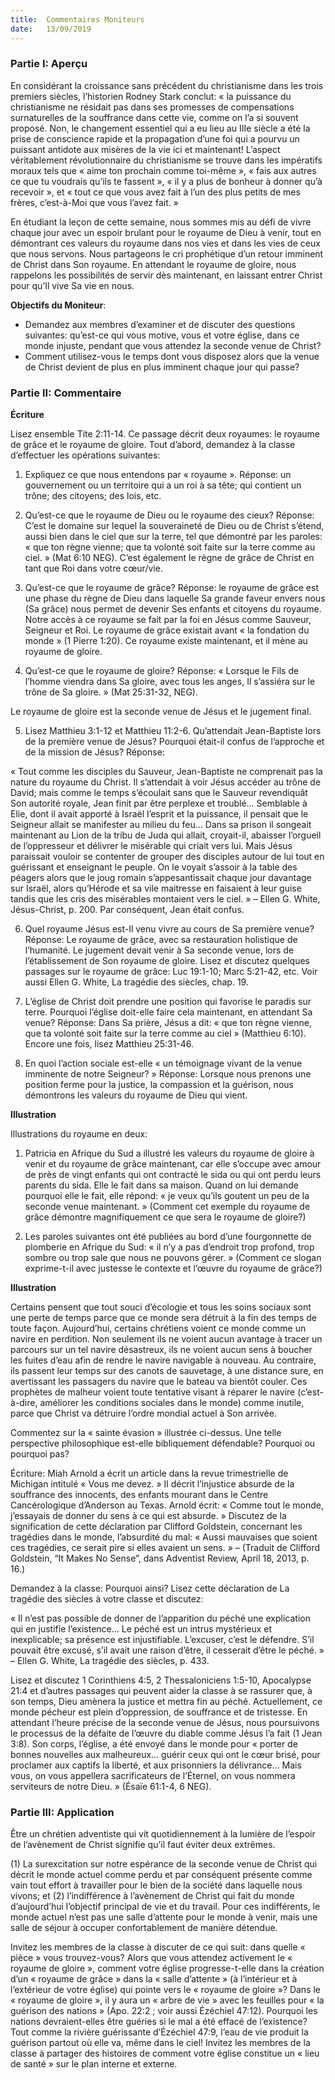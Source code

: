 ```yaml
---
title:  Commentaires Moniteurs
date:   13/09/2019
---
```


### Partie I: Aperçu

En considérant la croissance sans précédent du christianisme dans les trois premiers siècles, l’historien Rodney Stark conclut: « la puissance du christianisme ne résidait pas dans ses promesses de compensations surnaturelles de la souffrance dans cette vie, comme on l’a si souvent proposé. Non, le changement essentiel qui a eu lieu au IIIe siècle a été la prise de conscience rapide et la propagation d’une foi qui a pourvu un puissant antidote aux misères de la vie ici et maintenant! L’aspect véritablement révolutionnaire du christianisme se trouve dans les impératifs moraux tels que « aime ton prochain comme toi-même », « fais aux autres ce que tu voudrais qu’ils te fassent », « il y a plus de bonheur à donner qu’à recevoir », et « tout ce que vous avez fait à l’un des plus petits de mes frères, c’est-à-Moi que vous l’avez fait. »

En étudiant la leçon de cette semaine, nous sommes mis au défi de vivre chaque jour avec un espoir brulant pour le royaume de Dieu à venir, tout en démontrant ces valeurs du royaume dans nos vies et dans les vies de ceux que nous servons. Nous partageons le cri prophétique d’un retour imminent de Christ dans Son royaume. En attendant le royaume de gloire, nous rappelons les possibilités de servir dès maintenant, en laissant entrer Christ pour qu’Il vive Sa vie en nous.

**Objectifs du Moniteur**:

- Demandez aux membres d’examiner et de discuter des questions suivantes: qu’est-ce qui vous motive, vous et votre église, dans ce monde injuste, pendant que vous attendez la seconde venue de Christ?
- Comment utilisez-vous le temps dont vous disposez alors que la venue de Christ devient de plus en plus imminent chaque jour qui passe?

### Partie II: Commentaire

**Écriture**

Lisez ensemble Tite 2:11-14. Ce passage décrit deux royaumes: le royaume de grâce et le royaume de gloire. Tout d’abord, demandez à la classe d’effectuer les opérations suivantes:

1. Expliquez ce que nous entendons par « royaume ». Réponse: un gouvernement ou un territoire qui a un roi à sa tête; qui contient un trône; des citoyens; des lois, etc.

2. Qu’est-ce que le royaume de Dieu ou le royaume des cieux? Réponse: C’est le domaine sur lequel la souveraineté de Dieu ou de Christ s’étend, aussi bien dans le ciel que sur la terre, tel que démontré par les paroles: « que ton règne vienne; que ta volonté soit faite sur la terre comme au ciel. » (Mat 6:10 NEG). C’est également le règne de grâce de Christ en tant que Roi dans votre cœur/vie.

3. Qu’est-ce que le royaume de grâce? Réponse: le royaume de grâce est une phase du règne de Dieu dans laquelle Sa grande faveur envers nous (Sa grâce) nous permet de devenir Ses enfants et citoyens du royaume. Notre accès à ce royaume se fait par la foi en Jésus comme Sauveur, Seigneur et Roi. Le royaume de grâce existait avant « la fondation du monde » (1 Pierre 1:20). Ce royaume existe maintenant, et il mène au royaume de gloire.

4. Qu’est-ce que le royaume de gloire? Réponse: « Lorsque le Fils de l’homme viendra dans Sa gloire, avec tous les anges, Il s’assiéra sur le trône de Sa gloire. » (Mat 25:31-32, NEG).

Le royaume de gloire est la seconde venue de Jésus et le jugement final.

5. Lisez Matthieu 3:1-12 et Matthieu 11:2-6. Qu’attendait Jean-Baptiste lors de la première venue de Jésus? Pourquoi était-il confus de l’approche et de la mission de Jésus? Réponse:

« Tout comme les disciples du Sauveur, Jean-Baptiste ne comprenait pas la nature du royaume du Christ. Il s’attendait à voir Jésus accéder au trône de David; mais comme le temps s’écoulait sans que le Sauveur revendiquât Son autorité royale, Jean finit par être perplexe et troublé… Semblable à Elie, dont il avait apporté à Israël l’esprit et la puissance, il pensait que le Seigneur allait se manifester au milieu du feu… Dans sa prison il songeait maintenant au Lion de la tribu de Juda qui allait, croyait-il, abaisser l’orgueil de l’oppresseur et délivrer le misérable qui criait vers lui. Mais Jésus paraissait vouloir se contenter de grouper des disciples autour de lui tout en guérissant et enseignant le peuple. On le voyait s’assoir à la table des péagers alors que le joug romain s’appesantissait chaque jour davantage sur Israël, alors qu’Hérode et sa vile maitresse en faisaient à leur guise tandis que les cris des misérables montaient vers le ciel. » – Ellen G. White, Jésus-Christ, p. 200. Par conséquent, Jean était confus.

6. Quel royaume Jésus est-Il venu vivre au cours de Sa première venue? Réponse: Le royaume de grâce, avec sa restauration holistique de l’humanité. Le jugement devait venir à Sa seconde venue, lors de l’établissement de Son royaume de gloire. Lisez et discutez quelques passages sur le royaume de grâce: Luc 19:1-10; Marc 5:21-42, etc. Voir aussi Ellen G. White, La tragédie des siècles, chap. 19.

7. L’église de Christ doit prendre une position qui favorise le paradis sur terre. Pourquoi l’église doit-elle faire cela maintenant, en attendant Sa venue? Réponse: Dans Sa prière, Jésus a dit: « que ton règne vienne, que ta volonté soit faite sur la terre comme au ciel » (Matthieu 6:10). Encore une fois, lisez Matthieu 25:31-46.

8. En quoi l’action sociale est-elle « un témoignage vivant de la venue imminente de notre Seigneur? » Réponse: Lorsque nous prenons une position ferme pour la justice, la compassion et la guérison, nous démontrons les valeurs du royaume de Dieu qui vient.

**Illustration**

Illustrations du royaume en deux:

1. Patricia en Afrique du Sud a illustré les valeurs du royaume de gloire à venir et du royaume de grâce maintenant, car elle s’occupe avec amour de près de vingt enfants qui ont contracté le sida ou qui ont perdu leurs parents du sida. Elle le fait dans sa maison. Quand on lui demande pourquoi elle le fait, elle répond: « je veux qu’ils goutent un peu de la seconde venue maintenant. » (Comment cet exemple du royaume de grâce démontre magnifiquement ce que sera le royaume de gloire?)

2. Les paroles suivantes ont été publiées au bord d’une fourgonnette de plomberie en Afrique du Sud: « il n’y a pas d’endroit trop profond, trop sombre ou trop sale que nous ne pouvons gérer. » (Comment ce slogan exprime-t-il avec justesse le contexte et l’œuvre du royaume de grâce?)

**Illustration**

Certains pensent que tout souci d’écologie et tous les soins sociaux sont une perte de temps parce que ce monde sera détruit à la fin des temps de toute façon. Aujourd’hui, certains chrétiens voient ce monde comme un navire en perdition. Non seulement ils ne voient aucun avantage à tracer un parcours sur un tel navire désastreux, ils ne voient aucun sens à boucher les fuites d’eau afin de rendre le navire navigable à nouveau. Au contraire, ils passent leur temps sur des canots de sauvetage, à une distance sure, en avertissant les passagers du navire que le bateau va bientôt couler. Ces prophètes de malheur voient toute tentative visant à réparer le navire (c’est-à-dire, améliorer les conditions sociales dans le monde) comme inutile, parce que Christ va détruire l’ordre mondial actuel à Son arrivée.

Commentez sur la « sainte évasion » illustrée ci-dessus. Une telle perspective philosophique est-elle bibliquement défendable? Pourquoi ou pourquoi pas?

Écriture: Miah Arnold a écrit un article dans la revue trimestrielle de Michigan intitulé « Vous me devez. » Il décrit l’injustice absurde de la souffrance des innocents, des enfants mourant dans le Centre Cancérologique d’Anderson au Texas. Arnold écrit: « Comme tout le monde, j’essayais de donner du sens à ce qui est absurde. » Discutez de la signification de cette déclaration par Clifford Goldstein, concernant les tragédies dans le monde, l’absurdité du mal: « Aussi mauvaises que soient ces tragédies, ce serait pire si elles avaient un sens. » – (Traduit de Clifford Goldstein, “It Makes No Sense”, dans Adventist Review, April 18, 2013, p. 16.)

Demandez à la classe: Pourquoi ainsi? Lisez cette déclaration de La tragédie des siècles à votre classe et discutez:

« Il n’est pas possible de donner de l’apparition du péché une explication qui en justifie l’existence… Le péché est un intrus mystérieux et inexplicable; sa présence est injustifiable. L’excuser, c’est le défendre. S’il pouvait être excusé, s’il avait une raison d’être, il cesserait d’être le péché. » – Ellen G. White, La tragédie des siècles, p. 433.

Lisez et discutez 1 Corinthiens 4:5, 2 Thessaloniciens 1:5-10, Apocalypse 21:4 et d’autres passages qui peuvent aider la classe à se rassurer que, à son temps, Dieu amènera la justice et mettra fin au péché. Actuellement, ce monde pécheur est plein d’oppression, de souffrance et de tristesse. En attendant l’heure précise de la seconde venue de Jésus, nous poursuivons le processus de la défaite de l’œuvre du diable comme Jésus l’a fait (1 Jean 3:8). Son corps, l’église, a été envoyé dans le monde pour « porter de bonnes nouvelles aux malheureux… guérir ceux qui ont le cœur brisé, pour proclamer aux captifs la liberté, et aux prisonniers la délivrance… Mais vous, on vous appellera sacrificateurs de l’Éternel, on vous nommera serviteurs de notre Dieu. » (Ésaïe 61:1-4, 6 NEG).

### Partie III: Application

Être un chrétien adventiste qui vit quotidiennement à la lumière de l’espoir de l’avènement de Christ signifie qu’il faut éviter deux extrêmes.

(1) La surexcitation sur notre espérance de la seconde venue de Christ qui décrit le monde actuel comme perdu et par conséquent présente comme vain tout effort à travailler pour le bien de la société dans laquelle nous vivons; et (2) l’indifférence à l’avènement de Christ qui fait du monde d’aujourd’hui l’objectif principal de vie et du travail. Pour ces indifférents, le monde actuel n’est pas une salle d’attente pour le monde à venir, mais une salle de séjour à occuper confortablement de manière détendue.

Invitez les membres de la classe à discuter de ce qui suit: dans quelle « pièce » vous trouvez-vous? Alors que vous attendez activement le « royaume de gloire », comment votre église progresse-t-elle dans la création d’un « royaume de grâce » dans la « salle d’attente » (à l’intérieur et à l’extérieur de votre église) qui pointe vers le « royaume de gloire »? Dans le « royaume de gloire », il y aura un « arbre de vie » avec les feuilles pour « la guérison des nations » (Apo. 22:2 ; voir aussi Ézéchiel 47:12). Pourquoi les nations devraient-elles être guéries si le mal a été effacé de l’existence? Tout comme la rivière guérissante d’Ézéchiel 47:9, l’eau de vie produit la guérison partout où elle va, même dans le ciel! Invitez les membres de la classe à partager des histoires de comment votre église constitue un « lieu de santé » sur le plan interne et externe.